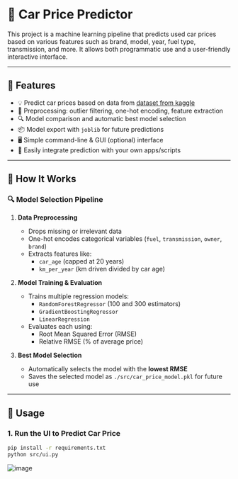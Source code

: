 # 🚗 Car Price Predictor

This project is a machine learning pipeline that predicts used car prices based on various features such as brand, model, year, fuel type, transmission, and more. It allows both programmatic use and a user-friendly interactive interface.

---

## 📌 Features

- 💡 Predict car prices based on data from [dataset from kaggle](https://www.kaggle.com/datasets/sukhmandeepsinghbrar/car-price-prediction-dataset)
- 🧼 Preprocessing: outlier filtering, one-hot encoding, feature extraction
- 🔍 Model comparison and automatic best model selection
- 📦 Model export with `joblib` for future predictions
- 🖥️ Simple command-line & GUI (optional) interface
- 🧪 Easily integrate prediction with your own apps/scripts

---

## 🧠 How It Works

### 🔍 Model Selection Pipeline

1. **Data Preprocessing**
   - Drops missing or irrelevant data
   - One-hot encodes categorical variables (`fuel`, `transmission`, `owner`, `brand`)
   - Extracts features like:
     - `car_age` (capped at 20 years)
     - `km_per_year` (km driven divided by car age)

2. **Model Training & Evaluation**
   - Trains multiple regression models:
     - `RandomForestRegressor` (100 and 300 estimators)
     - `GradientBoostingRegressor`
     - `LinearRegression`
   - Evaluates each using:
     - Root Mean Squared Error (RMSE)
     - Relative RMSE (% of average price)

3. **Best Model Selection**
   - Automatically selects the model with the **lowest RMSE**
   - Saves the selected model as `./src/car_price_model.pkl` for future use

---

## 🧪 Usage

### 1. Run the UI to Predict Car Price

```bash
pip install -r requirements.txt
python src/ui.py
```
![image](https://github.com/user-attachments/assets/ae386d66-5c3f-4e54-afbb-ef0aa4b33153)
